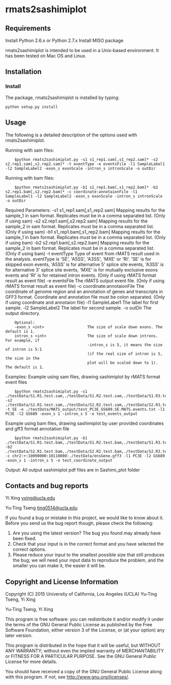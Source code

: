 # rmats2sashimiplot

Requirements
------------

Install Python 2.6.x or Python 2.7.x
Install MISO package

rmats2sashimiplot is intended to be used in a Unix-based environment. It has
been tested on Mac OS and Linux.

Installation
------------

### Install ###
The package, rmats2sashimiplot is installed by typing:

    python setup.py install

Usage
-----
The following is a detailed description of the options used with rmats2sashimiplot.

Running with sam files:

        $python rmats2sashimiplot.py -s1 s1_rep1.sam[,s1_rep2.sam]* -s2 s2.rep1.sam[,s2.rep2.sam]* -t eventType -e eventsFile -l1 SampleLabel1 -l2 SampleLabel2 -exon_s exonScale -intron_s intronScale -o outDir

Running with bam files:

        $python rmats2sashimiplot.py -b1 s1_rep1.bam[,s1_rep2.bam]* -b2 s2.rep1.bam[,s2.rep2.bam]* -c coordinate:annotaionFile -l1 SampleLabel1 -l2 SampleLabel2 -exon_s exonScale -intron_s intronScale -o outDir

Required Parameters:
        -s1 s1_rep1.sam[,s1_rep2.sam]	Mapping results for the sample_1 in sam format.
                                Replicates must be in a comma separated list.
                                (Only if using sam)
        -s2 s2.rep1.sam[,s2.rep2.sam]	Mapping results for the sample_2 in sam format.
                                Replicates must be in a comma separated list.
                                (Only if using sam)
        -b1 s1_rep1.bam[,s1_rep2.bam]	Mapping results for the sample_1 in bam format.
                                Replicates must be in a comma separated list.
                                (Only if using bam)
        -b2 s2.rep1.bam[,s2.rep2.bam]	Mapping results for the sample_2 in bam format.
                                Replicates must be in a comma separated list.
                                (Only if using bam)
        -t eventType	                Type of event from rMATS result used in the analysis.
                                eventType is 'SE', 'A5SS', 'A3SS', 'MXE' or 'RI'.
                                'SE' is for skipped exon events, 'A5SS' is for
                                alternative 5' splice site events, 'A3SS' is for
                                alternative 3' splice site events, 'MXE' is for
                                mutually exclusive exons events and 'RI' is for
                                retained intron events. (Only if using rMATS format
                                result as event file)
        -e eventsFile	                The rMATS output event file. (Only if using rMATS
                                format result as event file)
        -c coordinate:annotaionFile	The coordinate of genome region and an annotation
                                of genes and transcripts in GFF3 format. Coordinate
                                and annotation file must be colon separated.
                                (Only if using coordinate and annotaion file)
        -l1 SampleLabel1	        The label for first sample.
        -l2 SampleLabel2	        The label for second sample.
        -o outDir	                The output directory.

        Optional:
        -exon_s <int>	                The size of scale down exons. The default is 1.
        intron_s <int>	                The size of scale down introns. For example, if
                                        -intron_s is 5, it means the size of intron is 5:1
                                        (if the real size of intron is 5, the size in the
                                        plot will be scaled down to 1). The default is 1.

Examples:
Example using sam files, drawing sashimiplot by rMATS format event files

        $python rmats2sashimiplot.py -s1 ./testData/S1.R1.test.sam,./testData/S1.R2.test.sam,./testData/S1.R3.test.sam -s2 ./testData/S2.R1.test.sam,./testData/S2.R2.test.sam,./testData/S2.R3.test.sam -t SE -e ./testData/MATS_output/test_PC3E_GS689.SE.MATS.events.txt -l1 PC3E -l2 GS689 -exon_s 1 -intron_s 5 -o test_events_output

Example using bam files, drawing sashimiplot by user provided coordinates and
gff3 format annotation file

        $python rmats2sashimiplot.py -b1 ./testData/S1.R1.test.bam,./testData/S1.R2.test.bam,./testData/S1.R3.test.bam -b2 ./testData/S2.R1.test.bam,./testData/S2.R2.test.bam,./testData/S2.R3.test.bam -c chr2:+:10090000:10110000:./testData/ensGene.gff3 -l1 PC3E -l2 GS689 -exon_s 1 -intron_s 5 -o test_coordinate_output

Output:
All output sashimiplot pdf files are in Sashimi_plot folder

Contacts and bug reports
------------------------
Yi Xing
yxing@ucla.edu

Yu-Ting Tseng
ting0514@ucla.edu

If you found a bug or mistake in this project, we would like to know about it.
Before you send us the bug report though, please check the following:

1. Are you using the latest version? The bug you found may already have been
   fixed.
2. Check that your input is in the correct format and you have selected the
   correct options.
3. Please reduce your input to the smallest possible size that still produces
   the bug; we will need your input data to reproduce the problem, and the
   smaller you can make it, the easier it will be.


Copyright and License Information
---------------------------------
Copyright (C) 2015 University of California, Los Angeles (UCLA)
Yu-Ting Tseng, Yi Xing

Yu-Ting Tseng, Yi Xing

This program is free software: you can redistribute it and/or modify it under
the terms of the GNU General Public License as published by the Free Software
Foundation, either version 3 of the License, or (at your option) any later
version.

This program is distributed in the hope that it will be useful, but WITHOUT
ANY WARRANTY; without even the implied warranty of MERCHANTABILITY or FITNESS
FOR A PARTICULAR PURPOSE. See the GNU General Public License for more details.

You should have received a copy of the GNU General Public License along with
this program. If not, see http://www.gnu.org/licenses/.
